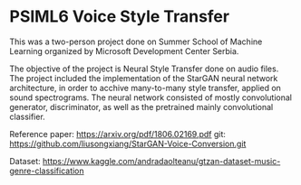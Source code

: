# PSIML6 Voice Style Transfer

This was a two-person project done on Summer School of Machine Learning organized by Microsoft Development Center Serbia. 

The objective of the project is Neural Style Transfer done on audio files. The project included the implementation of the StarGAN neural network architecture, in order to acchive many-to-many style transfer, applied on sound spectrograms. The neural network consisted of mostly convolutional generator, discriminator, as well as the pretrained mainly convolutional classifier.

Reference paper: https://arxiv.org/pdf/1806.02169.pdf
git: https://github.com/liusongxiang/StarGAN-Voice-Conversion.git

Dataset: https://www.kaggle.com/andradaolteanu/gtzan-dataset-music-genre-classification

